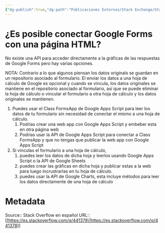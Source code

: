 ```yaml
---
{"dg-publish":true,"dg-path":"Publicaciones Externas/Stack Exchange/Stack Overflow en español/es.stackoverflow.com-441378.md","permalink":"/publicaciones-externas/stack-exchange/stack-overflow-en-espanol/es-stackoverflow-com-441378/","title":"¿Es posible conectar Google Forms con una página HTML?","hide":true,"noteIcon":"default","created":"2024-04-03T12:49:10.417-06:00","updated":"2024-04-05T16:43:57.221-06:00"}
---
```


# ¿Es posible conectar Google Forms con una página HTML?

No existe una API para acceder directamente a la gráficas de las respuestas de Google Forms pero hay varias opciones.

NOTA: Contrario a lo que algunos piensan los datos originals se guardan en un repositorio asociado al formulario. El enviar los datos a una hoja de cálculo de Google es opcional y cuando se vincula, los datos originales se mantiene en el repositorio asociado al formulario, así que se puede eliminar la hoja de cálculo o vincular el formulario a otra hoja de cálculo y los datos originales se mantienen.

1. Puedes usar el Class FormsApp de Google Apps Script para leer los datos de tu formulario sin necesidad de conectar el mismo a una hoja de cálculo.
   1. Podrías crear una web app con Google Apps Script y embeber esta en otra página web
   2. Podrías usar la API de Google Apps Script para conectar a Class FormsApp y que no tengas que publicar la web app con Google Apps Script
2. Si vinculas el formulario a una hoja de cálculo, 
   1. puedes leer los datos de dicha hoja y leerlos usando Google Apps Script o la API de Google Sheets
   2. puedes crear las gráficas en dicha hoja y publicar estas a la web para luego incrustrarlas en tu hoja de cálculo.
   3. puedes usar la API de Google Charts, esta incluye métodos para leer los datos directamente de una hoja de cálculo

# Metadata
Source:: Stack Overflow en español
URL:: [[https://es.stackoverflow.com/q/441378\|https://es.stackoverflow.com/q/441378]]

